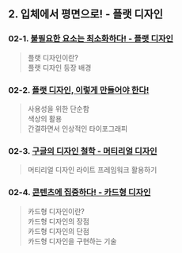 ## 2. 입체에서 평면으로! - 플랫 디자인
### 02-1. [불필요한 요소는 최소화하다! - 플랫 디자인](https://github.com/LAH1203/Doit_FE_WebDesign/blob/main/Chapter%202/2-1.md)
> 플랫 디자인이란?<br>
> 플랫 디자인 등장 배경
### 02-2. [플랫 디자인, 이렇게 만들어야 한다!](https://github.com/LAH1203/Doit_FE_WebDesign/blob/main/Chapter%202/2-2.md)
> 사용성을 위한 단순함<br>
> 색상의 활용<br>
> 간결하면서 인상적인 타이포그래피
### 02-3. [구글의 디자인 철학 - 머티리얼 디자인](https://github.com/LAH1203/Doit_FE_WebDesign/blob/main/Chapter%202/2-3.md)
> 머티리얼 디자인 라이트 프레임워크 활용하기
### 02-4. [콘텐츠에 집중하다! - 카드형 디자인](https://github.com/LAH1203/Doit_FE_WebDesign/blob/main/Chapter%202/2-4.md)
> 카드형 디자인이란?<br>
> 카드형 디자인의 장점<br>
> 카드형 디자인의 단점<br>
> 카드형 디자인을 구현하는 기술

